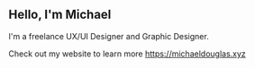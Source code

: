 ## Hello, I'm Michael
I'm a freelance UX/UI Designer and Graphic Designer.

Check out my website to learn more https://michaeldouglas.xyz

